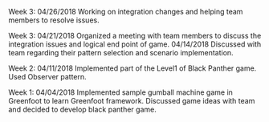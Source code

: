 Week 3:
04/26/2018 Working on integration changes and helping team  members to resolve issues.

Week 3:
04/21/2018 Organized a meeting with team members to discuss the integration issues and logical end point of game. 
04/14/2018 Discussed with team regarding their pattern selection and scenario implementation.

Week 2:
04/11/2018 Implemented part of the Level1 of Black Panther game. Used Observer pattern.

Week 1:
04/04/2018 Implemented sample gumball machine game in Greenfoot to learn Greenfoot framework. Discussed game ideas with team and decided to develop black panther game.   